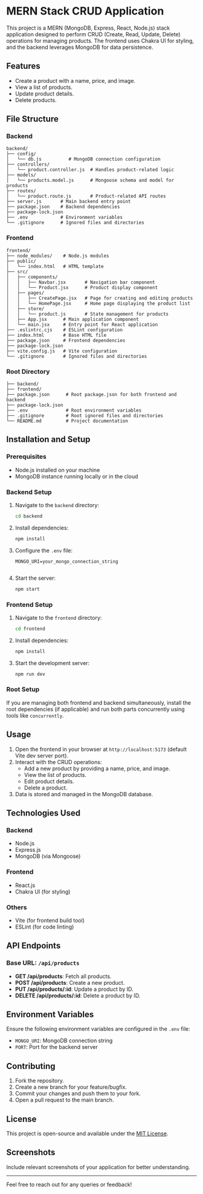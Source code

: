 # MERN Stack CRUD Application

This project is a MERN (MongoDB, Express, React, Node.js) stack application designed to perform CRUD (Create, Read, Update, Delete) operations for managing products. The frontend uses Chakra UI for styling, and the backend leverages MongoDB for data persistence.

## Features

- Create a product with a name, price, and image.
- View a list of products.
- Update product details.
- Delete products.

## File Structure

### Backend
```
backend/
├── config/
│   └── db.js          # MongoDB connection configuration
├── controllers/
│   └── product.controller.js  # Handles product-related logic
├── models/
│   └── products.model.js      # Mongoose schema and model for products
├── routes/
│   └── product.route.js       # Product-related API routes
├── server.js       # Main backend entry point
├── package.json    # Backend dependencies
├── package-lock.json
├── .env            # Environment variables
└── .gitignore      # Ignored files and directories
```

### Frontend
```
frontend/
├── node_modules/    # Node.js modules
├── public/
│   └── index.html   # HTML template
├── src/
│   ├── components/
│   │   ├── Navbar.jsx       # Navigation bar component
│   │   └── Product.jsx      # Product display component
│   ├── pages/
│   │   ├── CreatePage.jsx   # Page for creating and editing products
│   │   └── HomePage.jsx     # Home page displaying the product list
│   ├── store/
│   │   └── product.js       # State management for products
│   ├── App.jsx      # Main application component
│   └── main.jsx     # Entry point for React application
├── .eslintrc.cjs    # ESLint configuration
├── index.html       # Base HTML file
├── package.json     # Frontend dependencies
├── package-lock.json
├── vite.config.js   # Vite configuration
└── .gitignore       # Ignored files and directories
```

### Root Directory
```
├── backend/
├── frontend/
├── package.json      # Root package.json for both frontend and backend
├── package-lock.json
├── .env              # Root environment variables
├── .gitignore        # Root ignored files and directories
└── README.md         # Project documentation
```

## Installation and Setup

### Prerequisites
- Node.js installed on your machine
- MongoDB instance running locally or in the cloud

### Backend Setup
1. Navigate to the `backend` directory:
   ```bash
   cd backend
   ```
2. Install dependencies:
   ```bash
   npm install
   ```
3. Configure the `.env` file:
   ```env
   MONGO_URI=your_mongo_connection_string
    
   ```
4. Start the server:
   ```bash
   npm start
   ```

### Frontend Setup
1. Navigate to the `frontend` directory:
   ```bash
   cd frontend
   ```
2. Install dependencies:
   ```bash
   npm install
   ```
3. Start the development server:
   ```bash
   npm run dev
   ```

### Root Setup
If you are managing both frontend and backend simultaneously, install the root dependencies (if applicable) and run both parts concurrently using tools like `concurrently`.

## Usage

1. Open the frontend in your browser at `http://localhost:5173` (default Vite dev server port).
2. Interact with the CRUD operations:
   - Add a new product by providing a name, price, and image.
   - View the list of products.
   - Edit product details.
   - Delete a product.
3. Data is stored and managed in the MongoDB database.

## Technologies Used

### Backend
- Node.js
- Express.js
- MongoDB (via Mongoose)

### Frontend
- React.js
- Chakra UI (for styling)

### Others
- Vite (for frontend build tool)
- ESLint (for code linting)

## API Endpoints

### Base URL: `/api/products`

- **GET /api/products**: Fetch all products.
- **POST /api/products**: Create a new product.
- **PUT /api/products/:id**: Update a product by ID.
- **DELETE /api/products/:id**: Delete a product by ID.

## Environment Variables
Ensure the following environment variables are configured in the `.env` file:

- `MONGO_URI`: MongoDB connection string
- `PORT`: Port for the backend server

## Contributing
1. Fork the repository.
2. Create a new branch for your feature/bugfix.
3. Commit your changes and push them to your fork.
4. Open a pull request to the main branch.

## License
This project is open-source and available under the [MIT License](LICENSE).

## Screenshots
Include relevant screenshots of your application for better understanding.
 
---
Feel free to reach out for any queries or feedback!

